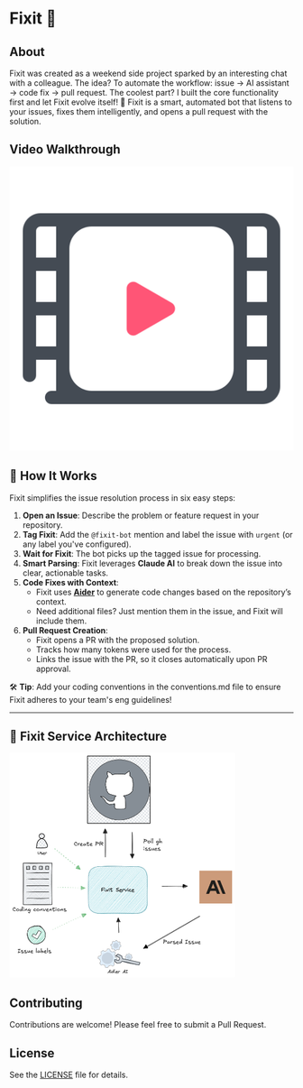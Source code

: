 # Fixit 🤖

## About
Fixit was created as a weekend side project sparked by an interesting chat with a colleague. The idea? To automate the 
workflow: issue → AI assistant → code fix → pull request.
The coolest part? I built the core functionality first and let Fixit evolve itself! 🚀
Fixit is a smart, automated bot that listens to your issues, fixes them intelligently, and opens a pull request with the solution.

## Video Walkthrough
[![Fixit Walkthrough](readme_res/video_icon.svg)](https://www.veed.io/view/713d5d2d-016a-48e2-9d8b-f47787edb5ac)


## 📝 **How It Works**

Fixit simplifies the issue resolution process in six easy steps:  

1. **Open an Issue**: Describe the problem or feature request in your repository.  
2. **Tag Fixit**: Add the `@fixit-bot` mention and label the issue with `urgent` (or any label you've configured).  
3. **Wait for Fixit**: The bot picks up the tagged issue for processing.  
4. **Smart Parsing**: Fixit leverages **Claude AI** to break down the issue into clear, actionable tasks.  
5. **Code Fixes with Context**:  
    - Fixit uses **[Aider](https://aider.chat/)**  to generate code changes based on the repository’s context.  
    - Need additional files? Just mention them in the issue, and Fixit will include them.  
6. **Pull Request Creation**:  
    - Fixit opens a PR with the proposed solution.  
    - Tracks how many tokens were used for the process.  
    - Links the issue with the PR, so it closes automatically upon PR approval.  

🛠 **Tip**: Add your coding conventions in the conventions.md file to ensure Fixit adheres to your team's eng guidelines!

---

## 🔗 **Fixit Service Architecture**

<div align="left">
  <img src="readme_res/fixit.png" alt="System Diagram" width="400"/>
</div>


## Contributing

Contributions are welcome! Please feel free to submit a Pull Request.

## License

See the [LICENSE](LICENSE) file for details.

